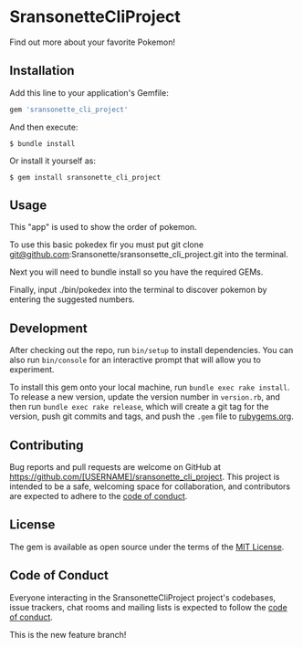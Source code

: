 # SransonetteCliProject

Find out more about your favorite Pokemon!

## Installation

Add this line to your application's Gemfile:

```ruby
gem 'sransonette_cli_project'
```

And then execute:

    $ bundle install

Or install it yourself as:

    $ gem install sransonette_cli_project

## Usage

This "app" is used to show the order of pokemon. 

To use this basic pokedex fir you must put git clone git@github.com:Sransonette/sransonsette_cli_project.git into the terminal. 

Next you will need to bundle install so you have the required GEMs. 

Finally, input ./bin/pokedex into the terminal to discover pokemon by entering the suggested numbers. 

## Development

After checking out the repo, run `bin/setup` to install dependencies. You can also run `bin/console` for an interactive prompt that will allow you to experiment.

To install this gem onto your local machine, run `bundle exec rake install`. To release a new version, update the version number in `version.rb`, and then run `bundle exec rake release`, which will create a git tag for the version, push git commits and tags, and push the `.gem` file to [rubygems.org](https://rubygems.org).

## Contributing

Bug reports and pull requests are welcome on GitHub at https://github.com/[USERNAME]/sransonette_cli_project. This project is intended to be a safe, welcoming space for collaboration, and contributors are expected to adhere to the [code of conduct](https://github.com/[USERNAME]/sransonette_cli_project/blob/master/CODE_OF_CONDUCT.md).


## License

The gem is available as open source under the terms of the [MIT License](https://opensource.org/licenses/MIT).

## Code of Conduct

Everyone interacting in the SransonetteCliProject project's codebases, issue trackers, chat rooms and mailing lists is expected to follow the [code of conduct](https://github.com/[USERNAME]/sransonette_cli_project/blob/master/CODE_OF_CONDUCT.md).

This is the new feature branch!
